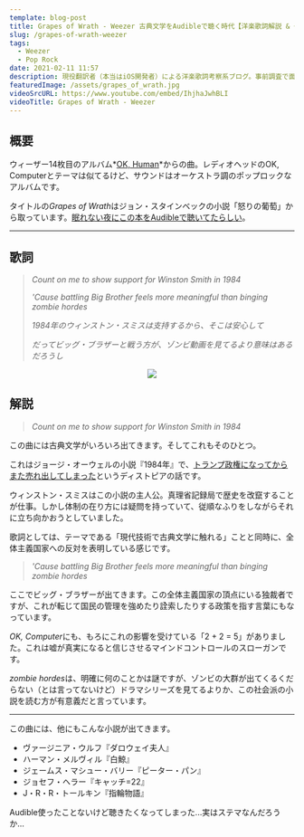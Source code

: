 ```yaml
---
template: blog-post
title: Grapes of Wrath - Weezer 古典文学をAudibleで聴く時代【洋楽歌詞解説 & 一部和訳】
slug: /grapes-of-wrath-weezer
tags:
  - Weezer
  - Pop Rock
date: 2021-02-11 11:57
description: 現役翻訳者（本当はiOS開発者）による洋楽歌詞考察系ブログ。事前調査で面白かったものや役に立ちそうな内容を記事にしています。自分のメモ的な役割です。英語学習にご活用いただければうれしいです！取り上げるジャンルはヒップホップが多くなるかもしれないですが、ロックやブルースを特に聴いてる人です。今回はウィーザー『グレープス・オブ・ラス』を取り上げています。
featuredImage: /assets/grapes_of_wrath.jpg
videoSrcURL: https://www.youtube.com/embed/IhjhaJwhBLI
videoTitle: Grapes of Wrath - Weezer
---
```

## 概要

ウィーザー14枚目のアルバム*[OK, Human](https://amzn.to/3aXHmTS)*からの曲。レディオヘッドのOK, Computerとテーマは似てるけど、サウンドはオーケストラ調のポップロックなアルバムです。

タイトルの*Grapes of Wrath*はジョン・スタインベックの小説「怒りの葡萄」から取っています。[眠れない夜にこの本をAudibleで聴いてたらしい](https://www.audible.com/blog/interview/behind-weezer-ok-human-audible-inspired-track)。

- - -

## 歌詞

> *Count on me to show support for Winston Smith in 1984*
>
> *'Cause battling Big Brother feels more meaningful than binging zombie hordes*
>
> *1984年のウィンストン・スミスは支持するから、そこは安心して*
>
> *だってビッグ・ブラザーと戦う方が、ゾンビ動画を見てるより意味はあるだろうし*

<div align="center">

<a href="https://www.amazon.co.jp/-/en/dp/B08TGQ1PRC?dchild=1&keywords=grapes+of+wrath&qid=1613014890&s=dmusic&sr=1-5&linkCode=li2&tag=koolmusik-22&linkId=3f3f661d1260f2e44f4998868ee534a4&language=en_US&ref_=as_li_ss_il" target="_blank"><img border="0" src="//ws-fe.amazon-adsystem.com/widgets/q?_encoding=UTF8&ASIN=B08TGQ1PRC&Format=_SL500_&ID=AsinImage&MarketPlace=JP&ServiceVersion=20070822&WS=1&tag=koolmusik-22&language=en_US" ></a><img src="https://ir-jp.amazon-adsystem.com/e/ir?t=koolmusik-22&language=en_US&l=li2&o=9&a=B08TGQ1PRC" width="1" height="1" border="0" alt="" style="border:none !important; margin:0px !important;" />

</div>

## 解説

> *Count on me to show support for Winston Smith in 1984*

この曲には古典文学がいろいろ出てきます。そしてこれもそのひとつ。

これはジョージ・オーウェルの小説『1984年』で、[トランプ政権になってからまた売れ出してしまった](https://www.nytimes.com/2017/01/25/books/1984-george-orwell-donald-trump.html)というディストピアの話です。

ウィンストン・スミスはこの小説の主人公。真理省記録局で歴史を改竄することが仕事。しかし体制の在り方には疑問を持っていて、従順なふりをしながらそれに立ち向かおうとしていました。

歌詞としては、テーマである「現代技術で古典文学に触れる」ことと同時に、全体主義国家への反対を表明している感じです。


> *'Cause battling Big Brother feels more meaningful than binging zombie hordes*

ここでビッグ・ブラザーが出てきます。この全体主義国家の頂点にいる独裁者ですが、これが転じて国民の管理を強めたり詮索したりする政策を指す言葉にもなっています。

*OK, Computer*にも、もろにこれの影響を受けている「2 + 2 = 5」がありました。これは嘘が真実になると信じさせるマインドコントロールのスローガンです。

*zombie hordes*は、明確に何のことかは謎ですが、ゾンビの大群が出てくるくだらない（とは言ってないけど）ドラマシリーズを見てるよりか、この社会派の小説を読む方が有意義だと言っています。


- - -

この曲には、他にもこんな小説が出てきます。

* ヴァージニア・ウルフ『ダロウェイ夫人』
* ハーマン・メルヴィル『白鯨』
* ジェームス・マシュー・バリー『ピーター・パン』
* ジョセフ・ヘラー『キャッチ=22』
* J・R・R・トールキン『指輪物語』

Audible使ったことないけど聴きたくなってしまった...実はステマなんだろうか...